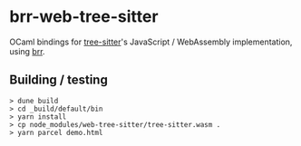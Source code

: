 # brr-web-tree-sitter

OCaml bindings for [tree-sitter](https://github.com/tree-sitter/tree-sitter)'s JavaScript / WebAssembly implementation, using [brr](https://erratique.ch/software/brr).

## Building / testing

```
> dune build
> cd _build/default/bin
> yarn install
> cp node_modules/web-tree-sitter/tree-sitter.wasm .
> yarn parcel demo.html
```
